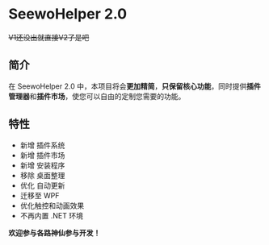 # SeewoHelper 2.0

~~V1还没出就直接V2了是吧~~

## 简介
在 SeewoHelper 2.0 中，本项目将会**更加精简**，**只保留核心功能**，同时提供**插件管理器**和**插件市场**，使您可以自由的定制您需要的功能。

## 特性

- 新增 插件系统
- 新增 插件市场
- 新增 安装程序
- 移除 桌面整理
- 优化 自动更新
- 迁移至 WPF
- 优化触控和动画效果
- 不再内置 .NET 环境

**欢迎参与各路神仙参与开发！**
